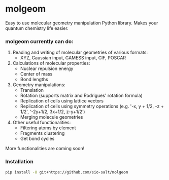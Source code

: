 # molgeom
Easy to use molecular geometry manipulation Python library.
Makes your quantum chemistry life easier.


### molgeom currently can do:
1. Reading and writing of molecular geometries of various formats:
    - XYZ, Gaussian input, GAMESS input, CIF, POSCAR
2. Calculations of molecular properties:
    - Nuclear repulsion energy
    - Center of mass
    - Bond lengths
3. Geometry manipulations:
    - Translation
    - Rotation (supports matrix and Rodrigues' rotation formula)
    - Replication of cells using lattice vectors
    - Replication of cells using symmetry operations (e.g. '-x, y + 1/2, -z + 1/2', ‘-2y+1/2, 3x+1/2, z-y+1/2’) 
    - Merging molecule geometries
4. Other useful functionalities:
    - Filtering atoms by element
    - Fragments clustering
    - Get bond cycles

More functionalities are coming soon!


### Installation
```bash
pip install -U git+https://github.com/sio-salt/molgeom
```

